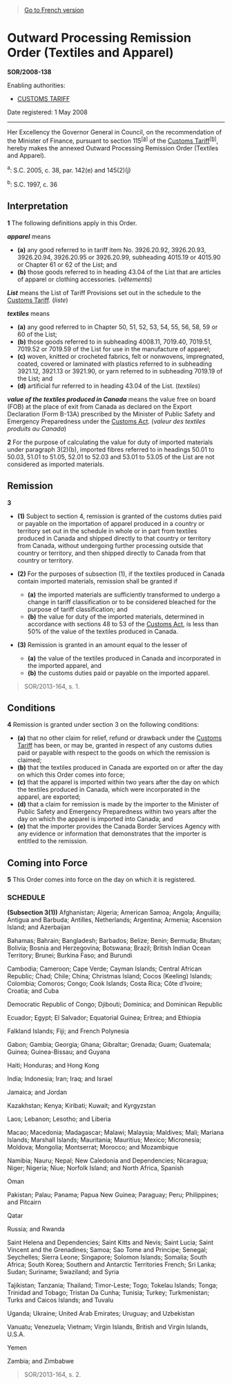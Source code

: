 > [Go to French version](/fr/Règlements/Décrets,%20ordonnances%20et%20règlements%20statutaires/2008/138.md)

# Outward Processing Remission Order (Textiles and Apparel)

**SOR/2008-138**

Enabling authorities: 
- [CUSTOMS TARIFF](/en/Acts/Statutes%20of%20Canada/1997/c.%2036.md)

Date registered: 1 May 2008

----------

Her Excellency the Governor General in Council, on the recommendation of the Minister of Finance, pursuant to section 115<sup><a href='#fn_610822-E_hq_4141'>[a]</a></sup> of the [Customs Tariff](/en/Acts/Statutes%20of%20Canada/1997/c.%2036.md)<sup><a href='#fn_610822-E_hq_4142'>[b]</a></sup>, hereby makes the annexed Outward Processing Remission Order (Textiles and Apparel).

<a name='fn_610822-E_hq_4141'><sup>a</sup></a>: S.C. 2005, c. 38, par. 142(e) and 145(2)(j)<br />

<a name='fn_610822-E_hq_4142'><sup>b</sup></a>: S.C. 1997, c. 36<br />




## Interpretation


**1** The following definitions apply in this Order.

***apparel*** means
- **(a)** any good referred to in tariff item No. 3926.20.92, 3926.20.93, 3926.20.94, 3926.20.95 or 3926.20.99, subheading 4015.19 or 4015.90 or Chapter 61 or 62 of the List; and
- **(b)** those goods referred to in heading 43.04 of the List that are articles of apparel or clothing accessories. (*vêtements*)

***List*** means the List of Tariff Provisions set out in the schedule to the [Customs Tariff](/en/Acts/Statutes%20of%20Canada/1997/c.%2036.md). (*liste*)

***textiles*** means 
- **(a)** any good referred to in Chapter 50, 51, 52, 53, 54, 55, 56, 58, 59 or 60 of the List;
- **(b)** those goods referred to in subheading 4008.11, 7019.40, 7019.51, 7019.52 or 7019.59 of the List for use in the manufacture of apparel;
- **(c)** woven, knitted or crocheted fabrics, felt or nonwovens, impregnated, coated, covered or laminated with plastics referred to in subheading 3921.12, 3921.13 or 3921.90, or yarn referred to in subheading 7019.19 of the List; and
- **(d)** artificial fur referred to in heading 43.04 of the List. (*textiles*)

***value of the textiles produced in Canada*** means the value free on board (FOB) at the place of exit from Canada as declared on the Export Declaration (Form B-13A) prescribed by the Minister of Public Safety and Emergency Preparedness under the [Customs Act](/en/Acts/Statutes%20of%20Canada/1985/c.%201%20(2nd%20Supp.).md). (*valeur des textiles produits au Canada*)



**2** For the purpose of calculating the value for duty of imported materials under paragraph 3(2)(b), imported fibres referred to in headings 50.01 to 50.03, 51.01 to 51.05, 52.01 to 52.03 and 53.01 to 53.05 of the List are not considered as imported materials.




## Remission


**3** 

- **(1)** Subject to section 4, remission is granted of the customs duties paid or payable on the importation of apparel produced in a country or territory set out in the schedule in whole or in part from textiles produced in Canada and shipped directly to that country or territory from Canada, without undergoing further processing outside that country or territory, and then shipped directly to Canada from that country or territory.

- **(2)** For the purposes of subsection (1), if the textiles produced in Canada contain imported materials, remission shall be granted if
	- **(a)** the imported materials are sufficiently transformed to undergo a change in tariff classification or to be considered bleached for the purpose of tariff classification; and
	- **(b)** the value for duty of the imported materials, determined in accordance with sections 48 to 53 of the [Customs Act](/en/Acts/Statutes%20of%20Canada/1985/c.%201%20(2nd%20Supp.).md), is less than 50% of the value of the textiles produced in Canada.

- **(3)** Remission is granted in an amount equal to the lesser of
	- **(a)** the value of the textiles produced in Canada and incorporated in the imported apparel, and
	- **(b)** the customs duties paid or payable on the imported apparel.
> SOR/2013-164, s. 1.





## Conditions


**4** Remission is granted under section 3 on the following conditions:
- **(a)** that no other claim for relief, refund or drawback under the [Customs Tariff](/en/Acts/Statutes%20of%20Canada/1997/c.%2036.md) has been, or may be, granted in respect of any customs duties paid or payable with respect to the goods on which the remission is claimed;
- **(b)** that the textiles produced in Canada are exported on or after the day on which this Order comes into force;
- **(c)** that the apparel is imported within two years after the day on which the textiles produced in Canada, which were incorporated in the apparel, are exported;
- **(d)** that a claim for remission is made by the importer to the Minister of Public Safety and Emergency Preparedness within two years after the day on which the apparel is imported into Canada; and
- **(e)** that the importer provides the Canada Border Services Agency with any evidence or information that demonstrates that the importer is entitled to the remission.




## Coming into Force


**5** This Order comes into force on the day on which it is registered.




### **SCHEDULE** 
**(Subsection 3(1))**
Afghanistan; Algeria; American Samoa; Angola; Anguilla; Antigua and Barbuda; Antilles, Netherlands; Argentina; Armenia; Ascension Island; and Azerbaijan


Bahamas; Bahrain; Bangladesh; Barbados; Belize; Benin; Bermuda; Bhutan; Bolivia; Bosnia and Herzegovina; Botswana; Brazil; British Indian Ocean Territory; Brunei; Burkina Faso; and Burundi


Cambodia; Cameroon; Cape Verde; Cayman Islands; Central African Republic; Chad; Chile; China; Christmas Island; Cocos (Keeling) Islands; Colombia; Comoros; Congo; Cook Islands; Costa Rica; Côte d’Ivoire; Croatia; and Cuba


Democratic Republic of Congo; Djibouti; Dominica; and Dominican Republic


Ecuador; Egypt; El Salvador; Equatorial Guinea; Eritrea; and Ethiopia


Falkland Islands; Fiji; and French Polynesia


Gabon; Gambia; Georgia; Ghana; Gibraltar; Grenada; Guam; Guatemala; Guinea; Guinea-Bissau; and Guyana


Haiti; Honduras; and Hong Kong


India; Indonesia; Iran; Iraq; and Israel


Jamaica; and Jordan


Kazakhstan; Kenya; Kiribati; Kuwait; and Kyrgyzstan


Laos; Lebanon; Lesotho; and Liberia


Macao; Macedonia; Madagascar; Malawi; Malaysia; Maldives; Mali; Mariana Islands; Marshall Islands; Mauritania; Mauritius; Mexico; Micronesia; Moldova; Mongolia; Montserrat; Morocco; and Mozambique


Namibia; Nauru; Nepal; New Caledonia and Dependencies; Nicaragua; Niger; Nigeria; Niue; Norfolk Island; and North Africa, Spanish


Oman


Pakistan; Palau; Panama; Papua New Guinea; Paraguay; Peru; Philippines; and Pitcairn


Qatar


Russia; and Rwanda


Saint Helena and Dependencies; Saint Kitts and Nevis; Saint Lucia; Saint Vincent and the Grenadines; Samoa; Sao Tome and Principe; Senegal; Seychelles; Sierra Leone; Singapore; Solomon Islands; Somalia; South Africa; South Korea; Southern and Antarctic Territories French; Sri Lanka; Sudan; Suriname; Swaziland; and Syria


Tajikistan; Tanzania; Thailand; Timor-Leste; Togo; Tokelau Islands; Tonga; Trinidad and Tobago; Tristan Da Cunha; Tunisia; Turkey; Turkmenistan; Turks and Caicos Islands; and Tuvalu


Uganda; Ukraine; United Arab Emirates; Uruguay; and Uzbekistan


Vanuatu; Venezuela; Vietnam; Virgin Islands, British and Virgin Islands, U.S.A.


Yemen


Zambia; and Zimbabwe


> SOR/2013-164, s. 2.


